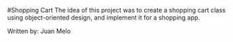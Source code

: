 #Shopping Cart
The idea of this project was to create a shopping cart class using object-oriented design, and implement it for a shopping app.

Written by: Juan Melo
